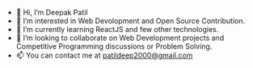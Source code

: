 - 👋 Hi, I’m Deepak Patil
- 👀 I’m interested in Web Devolopment and Open Source Contribution.
- 🌱 I’m currently learning ReactJS and few other technologies.
- 💞️ I’m looking to collaborate on Web Development projects and Competitive Programming discussions or Problem Solving.
- 📫 You can contact me at patildeep2000@gmail.com

<!---
asachkahitari/asachkahitari is a ✨ special ✨ repository because its `README.md` (this file) appears on your GitHub profile.
You can click the Preview link to take a look at your changes.
--->
